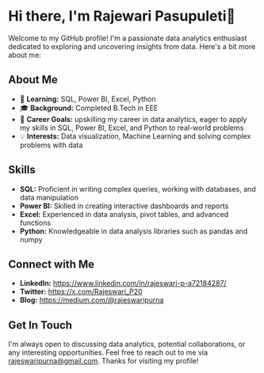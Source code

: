 
# Hi there, I'm Rajewari Pasupuleti👋

Welcome to my GitHub profile! I'm a passionate data analytics enthusiast dedicated to exploring and uncovering insights from data. Here's a bit more about me:

## About Me
- 🌱 **Learning:** SQL, Power BI, Excel, Python
- 🎓 **Background:** Completed B.Tech in EEE 
- 💼 **Career Goals:** upskilling my career in data analytics, eager to apply my skills in SQL, Power BI, Excel, and Python to real-world problems
- 💡 **Interests:** Data visualization, Machine Learning and solving complex problems with data

## Skills
- **SQL:** Proficient in writing complex queries, working with databases, and data manipulation
- **Power BI:** Skilled in creating interactive dashboards and reports
- **Excel:** Experienced in data analysis, pivot tables, and advanced functions
- **Python:** Knowledgeable in data analysis libraries such as pandas and numpy

## Connect with Me
- **LinkedIn:** https://www.linkedin.com/in/rajeswari-p-a72184287/
- **Twitter:** https://x.com/Rajeswari_P20
- **Blog:** https://medium.com/@rajeswaripurna

## Get In Touch
I'm always open to discussing data analytics, potential collaborations, or any interesting opportunities. Feel free to reach out to me via rajeswaripurna@gmail.com.
Thanks for visiting my profile!
